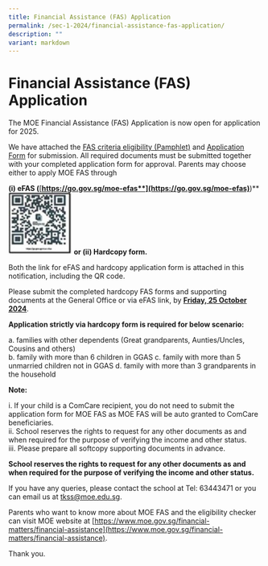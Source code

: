 ```yaml
---
title: Financial Assistance (FAS) Application
permalink: /sec-1-2024/financial-assistance-fas-application/
description: ""
variant: markdown
---
```

# Financial Assistance (FAS) Application

The MOE Financial Assistance (FAS) Application is now open for application for 2025.

We have attached the [FAS criteria eligibility (Pamphlet)](/files/fas%20criteria%20eligibility%20(pamphlet).pdf) and [Application Form](/files/2024%20moe%20fas%20application%20form.pdf) for submission. All required documents must be submitted together with your completed application form for approval. Parents may choose either to apply MOE FAS through

**(i) eFAS (**[**https://go.gov.sg/moe-efas**](https://go.gov.sg/moe-efas)**)**
<img src="/images/Sec%201%202023/eFAS.jpg" style="width:25%">
		 **or (ii) Hardcopy form.**

Both the link for eFAS and hardcopy application form is attached in this notification, including the QR code.

Please submit the completed hardcopy FAS forms and supporting documents at the General Office or via eFAS link, by <u>**Friday, 25 October 2024**</u>.

**Application strictly via hardcopy form is required for below scenario:**

a.  families with other dependents (Great grandparents, Aunties/Uncles, Cousins and others)  
b.  family with more than 6 children in GGAS 
c.  family with more than 5 unmarried children not in GGAS 
d.  family with more than 3 grandparents in the household

**Note:**

i.  If your child is a ComCare recipient, you do not need to submit the application form for MOE FAS as MOE FAS will be auto granted to ComCare beneficiaries.  
ii.  School reserves the rights to request for any other documents as and when required for the purpose of verifying the income and other status.  
iii.  Please prepare all softcopy supporting documents in advance.

**School reserves the rights to request for any other documents as and when required for the purpose of verifying the income and other status.**

If you have any queries, please contact the school at Tel: 63443471 or you can email us at&nbsp;[tkss@moe.edu.sg](mailto:tkss@moe.edu.sg).

Parents who want to know more about MOE FAS and the eligibility checker can visit MOE website at&nbsp;[https://www.moe.gov.sg/financial-matters/financial-assistance](https://www.moe.gov.sg/financial-matters/financial-assistance).

Thank you.